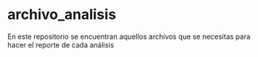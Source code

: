 # archivo_analisis
En este repositorio se encuentran aquellos archivos que se necesitas para hacer el reporte de cada análisis
